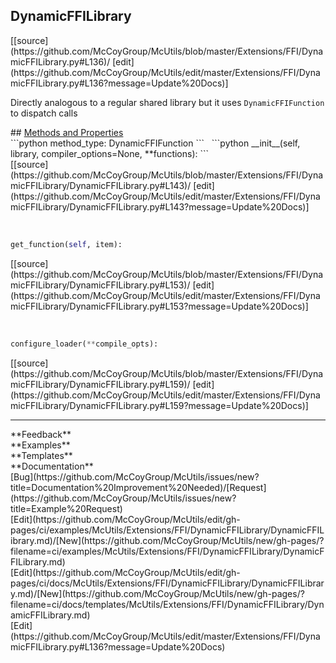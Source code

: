 ## <a id="McUtils.Extensions.FFI.DynamicFFILibrary.DynamicFFILibrary">DynamicFFILibrary</a> 

<div class="docs-source-link" markdown="1">
[[source](https://github.com/McCoyGroup/McUtils/blob/master/Extensions/FFI/DynamicFFILibrary.py#L136)/
[edit](https://github.com/McCoyGroup/McUtils/edit/master/Extensions/FFI/DynamicFFILibrary.py#L136?message=Update%20Docs)]
</div>

Directly analogous to a regular shared library but it uses
`DynamicFFIFunction` to dispatch calls







<div class="collapsible-section">
 <div class="collapsible-section collapsible-section-header" markdown="1">
## <a class="collapse-link" data-toggle="collapse" href="#methods" markdown="1"> Methods and Properties</a> <a class="float-right" data-toggle="collapse" href="#methods"><i class="fa fa-chevron-down"></i></a>
 </div>
 <div class="collapsible-section collapsible-section-body collapse show" id="methods" markdown="1">
 ```python
method_type: DynamicFFIFunction
```
<a id="McUtils.Extensions.FFI.DynamicFFILibrary.DynamicFFILibrary.__init__" class="docs-object-method">&nbsp;</a> 
```python
__init__(self, library, compiler_options=None, **functions): 
```
<div class="docs-source-link" markdown="1">
[[source](https://github.com/McCoyGroup/McUtils/blob/master/Extensions/FFI/DynamicFFILibrary/DynamicFFILibrary.py#L143)/
[edit](https://github.com/McCoyGroup/McUtils/edit/master/Extensions/FFI/DynamicFFILibrary/DynamicFFILibrary.py#L143?message=Update%20Docs)]
</div>


<a id="McUtils.Extensions.FFI.DynamicFFILibrary.DynamicFFILibrary.get_function" class="docs-object-method">&nbsp;</a> 
```python
get_function(self, item): 
```
<div class="docs-source-link" markdown="1">
[[source](https://github.com/McCoyGroup/McUtils/blob/master/Extensions/FFI/DynamicFFILibrary/DynamicFFILibrary.py#L153)/
[edit](https://github.com/McCoyGroup/McUtils/edit/master/Extensions/FFI/DynamicFFILibrary/DynamicFFILibrary.py#L153?message=Update%20Docs)]
</div>


<a id="McUtils.Extensions.FFI.DynamicFFILibrary.DynamicFFILibrary.configure_loader" class="docs-object-method">&nbsp;</a> 
```python
configure_loader(**compile_opts): 
```
<div class="docs-source-link" markdown="1">
[[source](https://github.com/McCoyGroup/McUtils/blob/master/Extensions/FFI/DynamicFFILibrary/DynamicFFILibrary.py#L159)/
[edit](https://github.com/McCoyGroup/McUtils/edit/master/Extensions/FFI/DynamicFFILibrary/DynamicFFILibrary.py#L159?message=Update%20Docs)]
</div>
 </div>
</div>












---


<div markdown="1" class="text-secondary">
<div class="container">
  <div class="row">
   <div class="col" markdown="1">
**Feedback**   
</div>
   <div class="col" markdown="1">
**Examples**   
</div>
   <div class="col" markdown="1">
**Templates**   
</div>
   <div class="col" markdown="1">
**Documentation**   
</div>
   <div class="col" markdown="1">
   
</div>
   <div class="col" markdown="1">
   
</div>
   <div class="col" markdown="1">
   
</div>
</div>
  <div class="row">
   <div class="col" markdown="1">
[Bug](https://github.com/McCoyGroup/McUtils/issues/new?title=Documentation%20Improvement%20Needed)/[Request](https://github.com/McCoyGroup/McUtils/issues/new?title=Example%20Request)   
</div>
   <div class="col" markdown="1">
[Edit](https://github.com/McCoyGroup/McUtils/edit/gh-pages/ci/examples/McUtils/Extensions/FFI/DynamicFFILibrary/DynamicFFILibrary.md)/[New](https://github.com/McCoyGroup/McUtils/new/gh-pages/?filename=ci/examples/McUtils/Extensions/FFI/DynamicFFILibrary/DynamicFFILibrary.md)   
</div>
   <div class="col" markdown="1">
[Edit](https://github.com/McCoyGroup/McUtils/edit/gh-pages/ci/docs/McUtils/Extensions/FFI/DynamicFFILibrary/DynamicFFILibrary.md)/[New](https://github.com/McCoyGroup/McUtils/new/gh-pages/?filename=ci/docs/templates/McUtils/Extensions/FFI/DynamicFFILibrary/DynamicFFILibrary.md)   
</div>
   <div class="col" markdown="1">
[Edit](https://github.com/McCoyGroup/McUtils/edit/master/Extensions/FFI/DynamicFFILibrary.py#L136?message=Update%20Docs)   
</div>
   <div class="col" markdown="1">
   
</div>
   <div class="col" markdown="1">
   
</div>
   <div class="col" markdown="1">
   
</div>
</div>
</div>
</div>